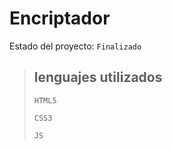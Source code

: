 # Encriptador

Estado del proyecto: `Finalizado`

>## lenguajes utilizados
>
> `HTML5`
>
> `CSS3`
>
> `JS`
